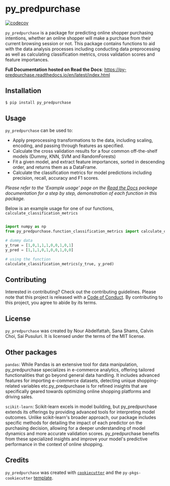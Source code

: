 # py_predpurchase

[![codecov](https://codecov.io/gh/DSCI-310-2024/py_predpurchase/graph/badge.svg?token=ykj5GDrW0K)](https://codecov.io/gh/DSCI-310-2024/py_predpurchase)

```py_predpurchase``` is a package for predicting online shopper purchasing intentions, whether an online shopper will make a purchase from their current browsing session or not. This package contains functions to aid with the data analysis processes including conducting data preprocessing as well as calculating classification metrics, cross validation scores and feature importances.

**Full Documentation hosted on Read the Docs**: https://py-predpurchase.readthedocs.io/en/latest/index.html

## Installation

```bash
$ pip install py_predpurchase
```

## Usage

```py_predpurchase``` can be used to:

* Apply preprocessing transformations to the data, including scaling, encoding, and passing through features as specified.
* Calculate the cross validation results for a four common off-the-shelf models (Dummy, KNN, SVM and RandomForests)
* Fit a given model, and extract feature importances, sorted in descending order, and returns them as a DataFrame.
* Calculate the classification metrics for model predictions including precision, recall, accuracy and F1 scores.

*Please refer to the 'Example usage' page on the [Read the Docs](https://py-predpurchase.readthedocs.io/en/latest/index.html) package documentation for a step by step, demonstration of each function in this package.*

Below is an example usage for one of our functions, `calculate_classification_metrics` 

``` python

import numpy as np
from py_predpurchase.function_classification_metrics import calculate_classification_metrics

# dummy data
y_true = [1,0,1,1,1,0,0,1,0,1]
y_pred = [1,1,1,0,1,0,0,1,0,0]

# using the function
calculate_classification_metrics(y_true, y_pred)

```

## Contributing

Interested in contributing? Check out the contributing guidelines. Please note that this project is released with a [Code of Conduct](https://github.com/DSCI-310-2024/py_predpurchase/blob/main/CONDUCT.md). By contributing to this project, you agree to abide by its terms.

## License

`py_predpurchase` was created by Nour Abdelfattah, Sana Shams, Calvin Choi, Sai Pusuluri. It is licensed under the terms of the MIT license.

## Other packages

`pandas`: While Pandas is an extensive tool for data manipulation, py_predpurchase specializes in e-commerce analytics, offering tailored functionalities that go beyond general data handling. It includes advanced features for importing e-commerce datasets, detecting unique shopping-related variables etc.py_predpurchase is for refined insights that are specifically geared towards optimizing online shopping platforms and driving sales.

`scikit-learn`: Scikit-learn excels in model building, but py_predpurchase extends its offerings by providing advanced tools for interpreting model outcomes. Unlike scikit-learn's broader approach, our package includes specific methods for detailing the impact of each predictor on the purchasing decision, allowing for a deeper understanding of model dynamics and more accurate validation scores. py_predpurchase benefits from these specialized insights and improve your model's predictive performance in the context of online shopping.

## Credits

`py_predpurchase` was created with [`cookiecutter`](https://cookiecutter.readthedocs.io/en/latest/) and the `py-pkgs-cookiecutter` [template](https://github.com/py-pkgs/py-pkgs-cookiecutter).
